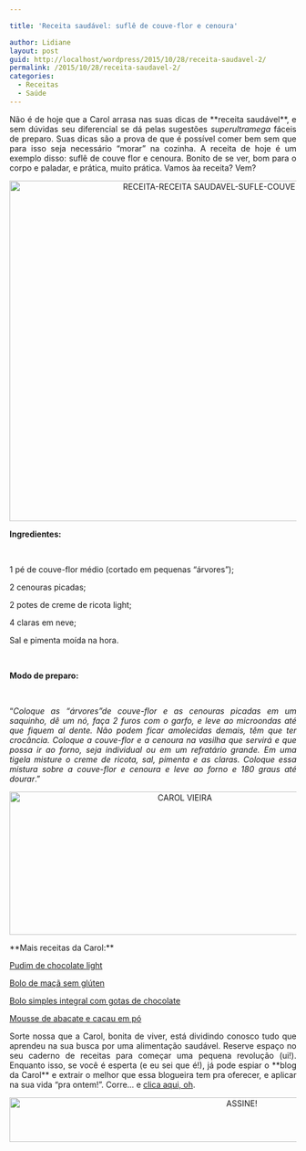 ```yaml
---

title: 'Receita saudável: suflê de couve-flor e cenoura'

author: Lidiane
layout: post
guid: http://localhost/wordpress/2015/10/28/receita-saudavel-2/
permalink: /2015/10/28/receita-saudavel-2/
categories:
  - Receitas
  - Saúde
---
```

<p align="justify">
  Não é de hoje que a Carol arrasa nas suas dicas de **receita saudável**, e sem dúvidas seu diferencial se dá pelas sugestões <em>superultramega</em> fáceis de preparo. Suas dicas são a prova de que é possível comer bem sem que para isso seja necessário “morar” na cozinha. A receita de hoje é um exemplo disso: suflê de couve flor e cenoura. Bonito de se ver, bom para o corpo e paladar, e prática, muito prática. Vamos àa receita? Vem?
</p>

<p align="center">
  <a href="http://www.trololodemulher.com.br/blog/wp-content/uploads/2015/10/RECEITA-RECEITA-SAUDAVEL-SUFLE-COUVE-FLOR-CENOURA.jpg"><img class="alignnone size-full wp-image-11637" src="http://www.trololodemulher.com.br/blog/wp-content/uploads/2015/10/RECEITA-RECEITA-SAUDAVEL-SUFLE-COUVE-FLOR-CENOURA.jpg" alt="RECEITA-RECEITA SAUDAVEL-SUFLE-COUVE FLOR-CENOURA" width="800" height="597" /></a>
</p>

**Ingredientes:**

&nbsp;

1 pé de couve-flor médio (cortado em pequenas &#8220;árvores&#8221;);

2 cenouras picadas;

2 potes de creme de ricota light;

4 claras em neve;

Sal e pimenta moída na hora.

&nbsp;

**Modo de preparo:**

&nbsp;

<p align="justify">
  “<em>Coloque as &#8220;árvores&#8221;de couve-flor e as cenouras picadas em um saquinho, dê um nó, faça 2 furos com o garfo, e leve ao microondas até que fiquem al dente. Não podem ficar amolecidas demais, têm que ter crocância. Coloque a couve-flor e a cenoura na vasilha que servirá e que possa ir ao forno, seja individual ou em um refratário grande. Em uma tigela misture o creme de ricota, sal, pimenta e as claras. Coloque essa mistura sobre a couve-flor e cenoura e leve ao forno e 180 graus até dourar</em>.”
</p>

<p align="center">
  <a href="http://www.trololodemulher.com.br/blog/wp-content/uploads/2014/07/CAROL-VIEIRA.png"><img class="alignnone size-full wp-image-10204" src="http://www.trololodemulher.com.br/blog/wp-content/uploads/2014/07/CAROL-VIEIRA.png" alt="CAROL VIEIRA" width="600" height="251" /></a>
</p>

<p align="justify">
  **Mais receitas da Carol:**
</p>

<p align="justify">
  <a href="http://www.trololodemulher.com.br/2015/10/14/pudim-de-chocolate-light/" target="_blank">Pudim de chocolate light</a>
</p>

<p align="justify">
  <a href="http://www.trololodemulher.com.br/2015/09/30/bolo-de-maca-sem-gluten/" target="_blank">Bolo de maçã sem glúten</a>
</p>

<p align="justify">
  <a href="http://www.belezacorpoecia.com/bolo-simples-integral/" target="_blank">Bolo simples integral com gotas de chocolate</a>
</p>

<p align="justify">
  <a href="http://www.belezacorpoecia.com/mousse-abacate-cacau-em-po/" target="_blank">Mousse de abacate e cacau em pó</a>
</p>

<p align="justify">
  Sorte nossa que a Carol, bonita de viver, está dividindo conosco tudo que aprendeu na sua busca por uma alimentação saudável. Reserve espaço no seu caderno de receitas para começar uma pequena revolução (ui!). Enquanto isso, se você é esperta (e eu sei que é!), já pode espiar o **blog da Carol** e extrair o melhor que essa blogueira tem pra oferecer, e aplicar na sua vida “pra ontem!”. Corre… e <a href="http://mundocarolvieira.blogspot.com.br/" target="_blank">clica aqui, oh</a>.
</p>

<p align="center">
  <a href="http://feedburner.google.com/fb/a/mailverify?uri=blogBichaFemea&loc=en_US" target="_blank"><img class="alignnone size-full wp-image-10439" src="http://www.trololodemulher.com.br/blog/wp-content/uploads/2014/09/ASSINE.png" alt="ASSINE!" width="800" height="78" /></a>
</p>

<p align="justify">